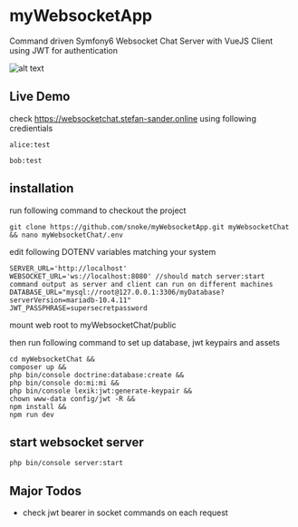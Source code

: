 # myWebsocketApp
Command driven Symfony6 Websocket Chat Server with VueJS Client using JWT for authentication

![alt text](https://github.com/snoke/myWebsocketApp/blob/master/myWebsocketApp.png?raw=true)


## Live Demo
check https://websocketchat.stefan-sander.online
using following credientials
```
alice:test
```
```
bob:test
```

## installation
run following command to checkout the project
```
git clone https://github.com/snoke/myWebsocketApp.git myWebsocketChat && nano myWebsocketChat/.env
```
edit following DOTENV variables matching your system
```
SERVER_URL='http://localhost' 
WEBSOCKET_URL='ws://localhost:8080' //should match server:start command output as server and client can run on different machines
DATABASE_URL="mysql://root@127.0.0.1:3306/myDatabase?serverVersion=mariadb-10.4.11"
JWT_PASSPHRASE=supersecretpassword
```
mount web root to myWebsocketChat/public

then run following command to set up database, jwt keypairs and assets
```
cd myWebsocketChat &&
composer up &&
php bin/console doctrine:database:create &&
php bin/console do:mi:mi &&
php bin/console lexik:jwt:generate-keypair &&
chown www-data config/jwt -R &&
npm install &&
npm run dev 
```
## start websocket server
```
php bin/console server:start
```

## Major Todos
* check jwt bearer in socket commands on each request
